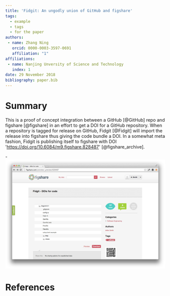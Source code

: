 ```yaml
---
title: 'Fidgit: An ungodly union of GitHub and figshare'
tags:
  - example
  - tags
  - for the paper
authors:
 - name: Zhang Ning
   orcid: 0000-0003-3597-0691
   affiliation: "1"
affiliations:
 - name: Nanjing Unversity of Science and Technology
   index: 1
date: 29 November 2018
bibliography: paper.bib
---
```


# Summary

This is a proof of concept integration between a GitHub [@GitHub] repo and figshare [@figshare] in an effort to get a DOI for a GitHub repository. When a repository is tagged for release on GitHub, Fidgit [@Fidgit] will import the release into figshare thus giving the code bundle a DOI. In a somewhat meta fashion, Fidgit is publishing itself to figshare with DOI 'https://doi.org/10.6084/m9.figshare.828487' [@figshare_archive].

-![Fidgit deposited in figshare.](figshare_article.png)

# References
